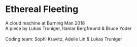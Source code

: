 # Ethereal Fleeting
A cloud machine at Burning Man 2018<br>
A piece by Lukas Truniger, Itamar Bergfreund & Bruce Yoder<br>
<br>
Coding team: Sophi Kravitz, Adelle Lin & Lukas Truniger